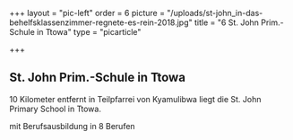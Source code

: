+++
layout = "pic-left"
order = 6
picture = "/uploads/st-john_in-das-behelfsklassenzimmer-regnete-es-rein-2018.jpg"
title = "6 St. John Prim.-Schule in Ttowa"
type = "picarticle"

+++
## St. John Prim.-Schule in Ttowa

10 Kilometer entfernt in Teilpfarrei von Kyamulibwa liegt die St. John Primary School in Ttowa. 

mit Berufsausbildung in 8 Berufen